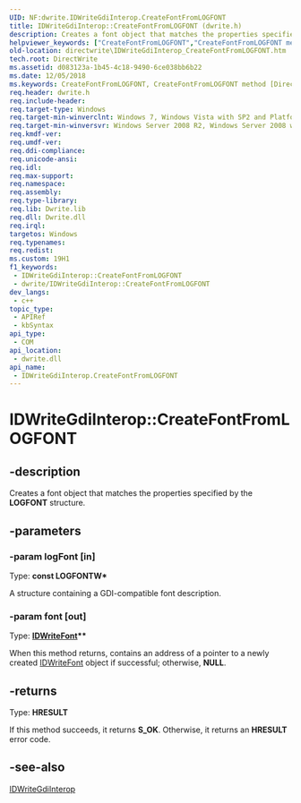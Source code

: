 ```yaml
---
UID: NF:dwrite.IDWriteGdiInterop.CreateFontFromLOGFONT
title: IDWriteGdiInterop::CreateFontFromLOGFONT (dwrite.h)
description: Creates a font object that matches the properties specified by the LOGFONT structure.
helpviewer_keywords: ["CreateFontFromLOGFONT","CreateFontFromLOGFONT method [Direct Write]","CreateFontFromLOGFONT method [Direct Write]","IDWriteGdiInterop interface","IDWriteGdiInterop interface [Direct Write]","CreateFontFromLOGFONT method","IDWriteGdiInterop.CreateFontFromLOGFONT","IDWriteGdiInterop::CreateFontFromLOGFONT","directwrite.IDWriteGdiInterop_CreateFontFromLOGFONT","dwrite/IDWriteGdiInterop::CreateFontFromLOGFONT"]
old-location: directwrite\IDWriteGdiInterop_CreateFontFromLOGFONT.htm
tech.root: DirectWrite
ms.assetid: d083123a-1b45-4c18-9490-6ce038bb6b22
ms.date: 12/05/2018
ms.keywords: CreateFontFromLOGFONT, CreateFontFromLOGFONT method [Direct Write], CreateFontFromLOGFONT method [Direct Write],IDWriteGdiInterop interface, IDWriteGdiInterop interface [Direct Write],CreateFontFromLOGFONT method, IDWriteGdiInterop.CreateFontFromLOGFONT, IDWriteGdiInterop::CreateFontFromLOGFONT, directwrite.IDWriteGdiInterop_CreateFontFromLOGFONT, dwrite/IDWriteGdiInterop::CreateFontFromLOGFONT
req.header: dwrite.h
req.include-header: 
req.target-type: Windows
req.target-min-winverclnt: Windows 7, Windows Vista with SP2 and Platform Update for Windows Vista [desktop apps \| UWP apps]
req.target-min-winversvr: Windows Server 2008 R2, Windows Server 2008 with SP2 and Platform Update for Windows Server 2008 [desktop apps \| UWP apps]
req.kmdf-ver: 
req.umdf-ver: 
req.ddi-compliance: 
req.unicode-ansi: 
req.idl: 
req.max-support: 
req.namespace: 
req.assembly: 
req.type-library: 
req.lib: Dwrite.lib
req.dll: Dwrite.dll
req.irql: 
targetos: Windows
req.typenames: 
req.redist: 
ms.custom: 19H1
f1_keywords:
 - IDWriteGdiInterop::CreateFontFromLOGFONT
 - dwrite/IDWriteGdiInterop::CreateFontFromLOGFONT
dev_langs:
 - c++
topic_type:
 - APIRef
 - kbSyntax
api_type:
 - COM
api_location:
 - dwrite.dll
api_name:
 - IDWriteGdiInterop.CreateFontFromLOGFONT
---
```


# IDWriteGdiInterop::CreateFontFromLOGFONT


## -description

 Creates a font object that matches the properties specified by the <b>LOGFONT</b> structure.

## -parameters

### -param logFont [in]

Type: <b>const LOGFONTW*</b>

A structure containing a GDI-compatible font description.

### -param font [out]

Type: <b><a href="/windows/win32/api/dwrite/nn-dwrite-idwritefont">IDWriteFont</a>**</b>

When this method returns, contains an address of a  pointer to a newly created <a href="/windows/win32/api/dwrite/nn-dwrite-idwritefont">IDWriteFont</a>  object if successful; otherwise, <b>NULL</b>.

## -returns

Type: <b>HRESULT</b>

If this method succeeds, it returns <b>S_OK</b>. Otherwise, it returns an <b>HRESULT</b> error code.

## -see-also

<a href="/windows/win32/api/dwrite/nn-dwrite-idwritegdiinterop">IDWriteGdiInterop</a>

